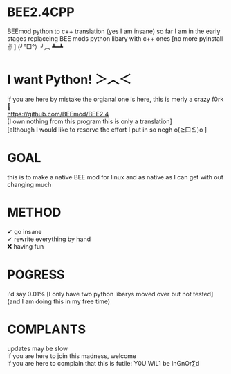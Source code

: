 # BEE2.4CPP
BEEmod python to c++ translation (yes I am insane)
so far I am in the early stages replaceing BEE mods python libary with c++ ones
[no more pyinstall ✌ ] (╯°□°）╯︵ ┻━┻
# I want Python! ＞︿＜
if you are here by mistake the orgianal one is here, this is merly a crazy f0rk 🍴<br>
https://github.com/BEEmod/BEE2.4<br>
[I own nothing from this program this is only a translation]<br>
[although I would like to reserve the effort I put in so negh o(≧口≦)o ]
# GOAL
this is to make a native BEE mod for linux and as native as I can get with out changing much
# METHOD
✔ go insane<br>
✔ rewrite everything by hand<br>
❌ having fun
# POGRESS
i'd say 0.01% [I only have two python libarys moved over but not tested]
(and I am doing this in my free time)
# COMPLANTS
updates may be slow<br>
if you are here to join this madness, welcome<br>
if you are here to complain that this is futile: Y0U WiL1 be InGnOr∑d<br>
